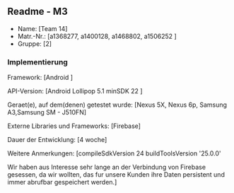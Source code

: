 ## Readme - M3

* Name:	[Team 14]
* Matr.-Nr.:	[a1368277, a1400128, a1468802, a1506252 ]
* Gruppe:	[2]


### Implementierung

Framework:	[Android ]

API-Version:	[Android Lollipop 5.1 minSDK 22 ]

Geraet(e), auf dem(denen) getestet wurde:
[Nexus 5X, Nexus 6p, Samsung A3,Samsung SM - J510FN]

Externe Libraries und Frameworks:
[Firebase]

Dauer der Entwicklung:
[4 woche]

Weitere Anmerkungen:
[compileSdkVersion 24
 buildToolsVersion '25.0.0'

Wir haben aus Interesse sehr lange an der Verbindung von Firebase gesessen, 
da wir wollten, das fur unsere Kunden ihre Daten persistent und immer abrufbar 
gespeichert werden.]